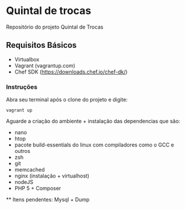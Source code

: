 # Quintal de trocas

Repositório do projeto Quintal de Trocas

## Requisitos Básicos

* Virtualbox
* Vagrant (vagrantup.com)
* Chef SDK (https://downloads.chef.io/chef-dk/)

### Instruções

Abra seu terminal após o clone do projeto e digite:

`vagrant up`

Aguarde a criação do ambiente + instalação das dependencias que são:

* nano
* htop
* pacote build-essentials do linux com compiladores como o GCC e outros
* zsh
* git
* memcached
* nginx (instalação + virtualhost)
* nodeJS
* PHP 5 + Composer


** Itens pendentes: Mysql + Dump
